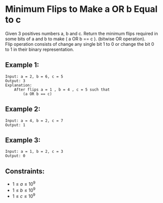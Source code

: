 # Minimum Flips to Make a OR b Equal to c

Given 3 positives numbers a, b and c. Return the minimum flips required in  
some bits of a and b to make ( a OR b == c ). (bitwise OR operation).  
Flip operation consists of change any single bit 1 to 0 or change the bit 0   
to 1 in their binary representation.

 

## Example 1:

    Input: a = 2, b = 6, c = 5
    Output: 3
    Explanation: 
        After flips a = 1 , b = 4 , c = 5 such that 
            (a OR b == c)

## Example 2:

    Input: a = 4, b = 2, c = 7
    Output: 1
    
## Example 3:

    Input: a = 1, b = 2, c = 3
    Output: 0
    
 

## Constraints:

* $1 \le a \le 10^9$
* $1 \le b \le 10^9$
* $1 \le c \le 10^9$

